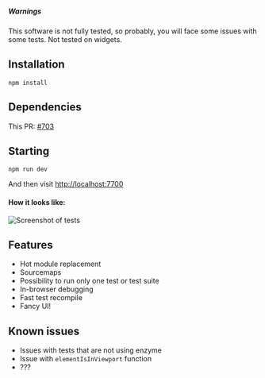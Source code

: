 ##### Warnings
This software is not fully tested, so probably, you will face some issues with some tests. Not tested on widgets.

## Installation

```
npm install
```

## Dependencies
This PR: [#703](https://github.com/moovweb/moovcheckout-catalyst/pull/703)

## Starting

```
npm run dev
```

And then visit
[http://localhost:7700](http://localhost:7700)

#### How it looks like:
![Screenshot of tests](http://funkyimg.com/i/2bgU9.png)

## Features
- Hot module replacement
- Sourcemaps
- Possibility to run only one test or test suite
- In-browser debugging
- Fast test recompile
- Fancy UI!

## Known issues
- Issues with tests that are not using enzyme
- Issue with `elementIsInViewport` function
- ???
